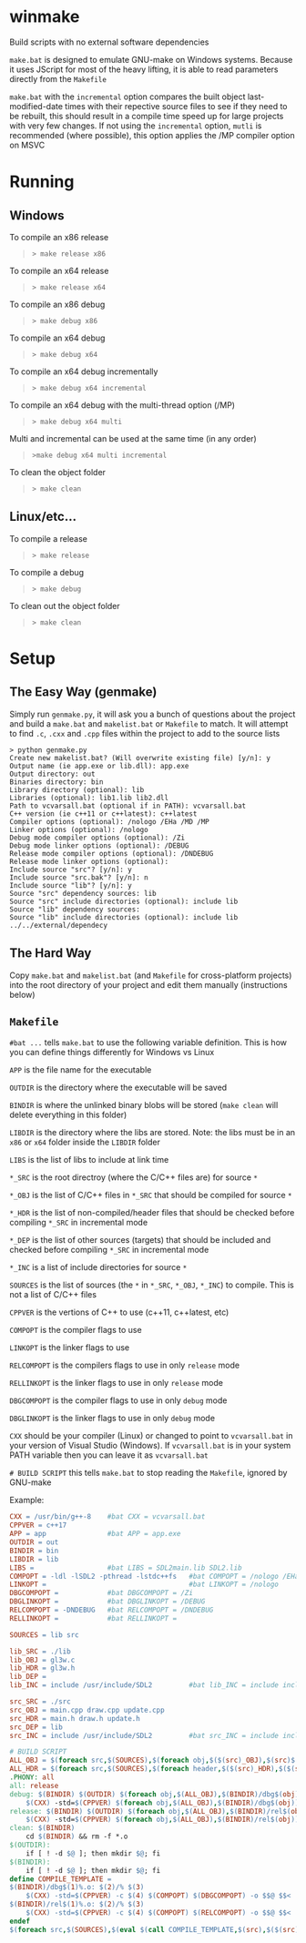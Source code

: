 # winmake

Build scripts with no external software dependencies

`make.bat` is designed to emulate GNU-make on Windows systems. Because it uses JScript for most of the heavy lifting, it is able to read parameters directly from the `Makefile`

`make.bat` with the `incremental` option compares the built object last-modified-date times with their repective source files to see if they need to be rebuilt, this should result in a compile time speed up for large projects with very few changes. If not using the `incremental` option, `mutli` is recommended (where possible), this option applies the /MP compiler option on MSVC

# Running

## Windows

To compile an x86 release
>``> make release x86``

To compile an x64 release
>``> make release x64``

To compile an x86 debug
>``> make debug x86``

To compile an x64 debug
>``> make debug x64``

To compile an x64 debug incrementally
>``> make debug x64 incremental``

To compile an x64 debug with the multi-thread option (/MP)
>``> make debug x64 multi``

Multi and incremental can be used at the same time (in any order)
>``>make debug x64 multi incremental``

To clean the object folder
>``> make clean``

## Linux/etc...

To compile a release
>``> make release``

To compile a debug
>``> make debug``

To clean out the object folder
>``> make clean``

# Setup

## The Easy Way (genmake)

Simply run `genmake.py`, it will ask you a bunch of questions about the project and build a `make.bat` and `makelist.bat` or `Makefile` to match. It will attempt to find `.c`, `.cxx` and `.cpp` files within the project to add to the source lists

```
> python genmake.py
Create new makelist.bat? (Will overwrite existing file) [y/n]: y
Output name (ie app.exe or lib.dll): app.exe
Output directory: out
Binaries directory: bin
Library directory (optional): lib
Libraries (optional): lib1.lib lib2.dll
Path to vcvarsall.bat (optional if in PATH): vcvarsall.bat
C++ version (ie c++11 or c++latest): c++latest
Compiler options (optional): /nologo /EHa /MD /MP
Linker options (optional): /nologo
Debug mode compiler options (optional): /Zi
Debug mode linker options (optional): /DEBUG
Release mode compiler options (optional): /DNDEBUG
Release mode linker options (optional):
Include source "src"? [y/n]: y
Include source "src.bak"? [y/n]: n
Include source "lib"? [y/n]: y
Source "src" dependency sources: lib
Source "src" include directories (optional): include lib
Source "lib" dependency sources:
Source "lib" include directories (optional): include lib ../../external/dependecy
```

## The Hard Way

Copy `make.bat` and `makelist.bat` (and `Makefile` for cross-platform projects) into the root directory of your project and edit them manually (instructions below)

## `Makefile`

`#bat ...` tells `make.bat` to use the following variable definition. This is how you can define things differently for Windows vs Linux

`APP` is the file name for the executable

`OUTDIR` is the directory where the executable will be saved

`BINDIR` is where the unlinked binary blobs will be stored (`make clean` will delete everything in this folder)

`LIBDIR` is the directory where the libs are stored. Note: the libs must be in an `x86` or `x64` folder inside the `LIBDIR` folder

`LIBS` is the list of libs to include at link time

`*_SRC` is the root directroy (where the C/C++ files are) for source `*`

`*_OBJ` is the list of C/C++ files in `*_SRC` that should be compiled for source `*`

`*_HDR` is the list of non-compiled/header files that should be checked before compiling `*_SRC` in incremental mode

`*_DEP` is the list of other sources (targets) that should be included and checked before compiling `*_SRC` in incremental mode

`*_INC` is a list of include directories for source `*`

`SOURCES` is the list of sources (the `*` in `*_SRC`, `*_OBJ`, `*_INC`) to compile. This is not a list of C/C++ files

`CPPVER` is the vertions of C++ to use (c++11, c++latest, etc)

`COMPOPT` is the compiler flags to use

`LINKOPT` is the linker flags to use

`RELCOMPOPT` is the compilers flags to use in only `release` mode

`RELLINKOPT` is the linker flags to use in only `release` mode

`DBGCOMPOPT` is the compiler flags to use in only `debug` mode

`DBGLINKOPT` is the linker flags to use in only `debug` mode

`CXX` should be your compiler (Linux) or changed to point to `vcvarsall.bat` in your version of Visual Studio (Windows). If `vcvarsall.bat` is in your system PATH variable then you can leave it as `vcvarsall.bat`

`# BUILD SCRIPT` this tells `make.bat` to stop reading the `Makefile`, ignored by GNU-make

Example:

``` Makefile
CXX = /usr/bin/g++-8	#bat CXX = vcvarsall.bat
CPPVER = c++17
APP = app				#bat APP = app.exe
OUTDIR = out
BINDIR = bin
LIBDIR = lib
LIBS =					#bat LIBS = SDL2main.lib SDL2.lib
COMPOPT = -ldl -lSDL2 -pthread -lstdc++fs	#bat COMPOPT = /nologo /EHa /MD /bigobj
LINKOPT =									#bat LINKOPT = /nologo
DBGCOMPOPT =			#bat DBGCOMPOPT = /Zi
DBGLINKOPT =			#bat DBGLINKOPT = /DEBUG
RELCOMPOPT = -DNDEBUG	#bat RELCOMPOPT = /DNDEBUG
RELLINKOPT =			#bat RELLINKOPT =

SOURCES = lib src

lib_SRC = ./lib
lib_OBJ = gl3w.c
lib_HDR = gl3w.h
lib_DEP =
lib_INC = include /usr/include/SDL2			#bat lib_INC = include include/SDL

src_SRC = ./src
src_OBJ = main.cpp draw.cpp update.cpp
src_HDR = main.h draw.h update.h
src_DEP = lib
src_INC = include /usr/include/SDL2			#bat src_INC = include include/SDL

# BUILD SCRIPT
ALL_OBJ = $(foreach src,$(SOURCES),$(foreach obj,$($(src)_OBJ),$(src)$(obj).o))
ALL_HDR = $(foreach src,$(SOURCES),$(foreach header,$($(src)_HDR),$($(src)_SRC)/$(header)))
.PHONY: all
all: release
debug: $(BINDIR) $(OUTDIR) $(foreach obj,$(ALL_OBJ),$(BINDIR)/dbg$(obj))
	$(CXX) -std=$(CPPVER) $(foreach obj,$(ALL_OBJ),$(BINDIR)/dbg$(obj)) $(foreach libdir,$(LIBDIR),-L$(libdir)) $(foreach lib,$(LIBS),-l$(lib)) $(COMPOPT) $(LINKOPT) $(DBGLINKOPT) -o $(OUTDIR)/$(APP)
release: $(BINDIR) $(OUTDIR) $(foreach obj,$(ALL_OBJ),$(BINDIR)/rel$(obj))
	$(CXX) -std=$(CPPVER) $(foreach obj,$(ALL_OBJ),$(BINDIR)/rel$(obj)) $(foreach libdir,$(LIBDIR),-L$(libdir)) $(foreach lib,$(LIBS),-l$(lib)) $(COMPOPT) $(LINKOPT) $(RELLINKOPT) -o $(OUTDIR)/$(APP)
clean: $(BINDIR)
	cd $(BINDIR) && rm -f *.o
$(OUTDIR):
	if [ ! -d $@ ]; then mkdir $@; fi
$(BINDIR):
	if [ ! -d $@ ]; then mkdir $@; fi
define COMPILE_TEMPLATE =
$(BINDIR)/dbg$(1)%.o: $(2)/% $(3)
	$(CXX) -std=$(CPPVER) -c $(4) $(COMPOPT) $(DBGCOMPOPT) -o $$@ $$<
$(BINDIR)/rel$(1)%.o: $(2)/% $(3)
	$(CXX) -std=$(CPPVER) -c $(4) $(COMPOPT) $(RELCOMPOPT) -o $$@ $$<
endef
$(foreach src,$(SOURCES),$(eval $(call COMPILE_TEMPLATE,$(src),$($(src)_SRC),$(foreach header,$($(src)_HDR),$($(src)_SRC)/$(header)) $(foreach dep,$($(src)_DEP),$(foreach depobj,$($(dep)_OBJ),$($(dep)_SRC)/$(depobj)) $(foreach dephdr,$($(dep)_HDR),$($(dep)_SRC)/$(dephdr))),$(foreach inc,$($(src)_INC),-I$(inc)) $(foreach dep,$($(src)_DEP),-I$($(dep)_SRC)))))
```